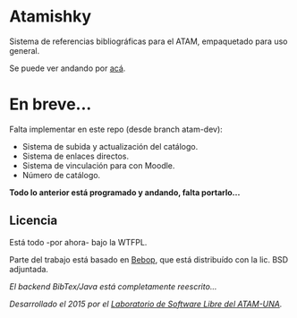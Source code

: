 # Atamishky

Sistema de referencias bibliográficas para el ATAM, empaquetado para uso general.

Se puede ver andando por [acá](https://mediateca.atamvirtual.com.ar).

# En breve...

Falta implementar en este repo (desde branch atam-dev):

* Sistema de subida y actualización del catálogo.
* Sistema de enlaces directos.
* Sistema de vinculación para con Moodle. 
* Número de catálogo.

__Todo lo anterior está programado y andando, falta portarlo...__

## Licencia

Está todo -por ahora- bajo la WTFPL.

Parte del trabajo está basado en [Bebop](http://people.alari.ch/derino/Software/Bebop/), que está distribuído con la lic. BSD adjuntada. 

_El backend BibTex/Java está completamente reescrito..._

_Desarrollado el 2015 por el [Laboratorio de Software Libre del ATAM-UNA](https://labsl.multimediales.com.ar)._
